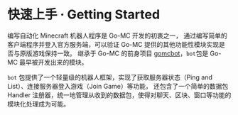 # 快速上手 · Getting Started

编写自动化 Minecraft 机器人程序是 Go-MC 开发的初衷之一，
通过编写简单的客户端程序并登入官方服务端，可以验证 Go-MC 提供的其他功能性模块实现是否与原版游戏保持一致。
继承于 Go-MC 的前身项目 [gomcbot](https://github.com/Tnze/gomcbot)，`bot`包是 Go-MC 最早被开发出来的模块。

`bot` 包提供了一个轻量级的机器人框架，实现了获取服务器状态（Ping and List）、连接服务器登入游戏（Join Game）等功能，
还包含了一个简单的数据包 Handler 注册器，统一地管理从收到的数据包，使得对聊天、区块、窗口等功能的模块化处理成为可能。